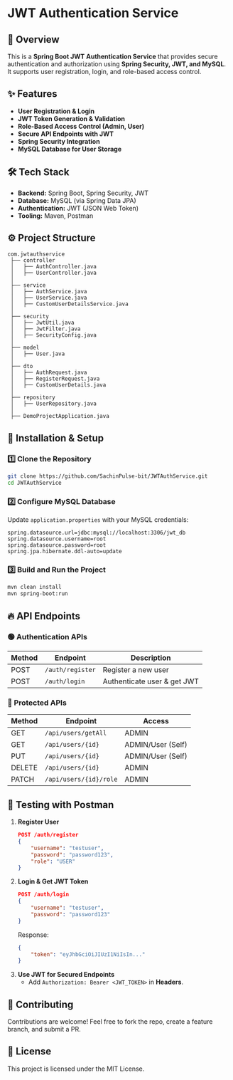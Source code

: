 # JWT Authentication Service

## 📌 Overview
This is a **Spring Boot JWT Authentication Service** that provides secure authentication and authorization using **Spring Security, JWT, and MySQL**. It supports user registration, login, and role-based access control.

## ✨ Features
- **User Registration & Login**
- **JWT Token Generation & Validation**
- **Role-Based Access Control (Admin, User)**
- **Secure API Endpoints with JWT**
- **Spring Security Integration**
- **MySQL Database for User Storage**

## 🛠️ Tech Stack
- **Backend:** Spring Boot, Spring Security, JWT
- **Database:** MySQL (via Spring Data JPA)
- **Authentication:** JWT (JSON Web Token)
- **Tooling:** Maven, Postman

## ⚙️ Project Structure
```
com.jwtauthservice
 ├── controller
 │   ├── AuthController.java
 │   ├── UserController.java
 │
 ├── service
 │   ├── AuthService.java  
 │   ├── UserService.java  
 │   ├── CustomUserDetailsService.java  
 │
 ├── security
 │   ├── JwtUtil.java
 │   ├── JwtFilter.java
 │   ├── SecurityConfig.java
 │
 ├── model
 │   ├── User.java
 │
 ├── dto  
 │   ├── AuthRequest.java
 │   ├── RegisterRequest.java
 │   ├── CustomUserDetails.java
 │
 ├── repository
 │   ├── UserRepository.java
 │
 ├── DemoProjectApplication.java
```

## 🚀 Installation & Setup

### 1️⃣ Clone the Repository
```sh
git clone https://github.com/SachinPulse-bit/JWTAuthService.git
cd JWTAuthService
```

### 2️⃣ Configure MySQL Database
Update `application.properties` with your MySQL credentials:
```properties
spring.datasource.url=jdbc:mysql://localhost:3306/jwt_db
spring.datasource.username=root
spring.datasource.password=root
spring.jpa.hibernate.ddl-auto=update
```

### 3️⃣ Build and Run the Project
```sh
mvn clean install
mvn spring-boot:run
```

## 🔥 API Endpoints
### 🟢 Authentication APIs
| Method | Endpoint       | Description           |
|--------|--------------|----------------------|
| POST   | `/auth/register` | Register a new user |
| POST   | `/auth/login`    | Authenticate user & get JWT |

### 🔐 Protected APIs
| Method | Endpoint        | Access |
|--------|---------------|--------|
| GET    | `/api/users/getAll` | ADMIN |
| GET    | `/api/users/{id}` | ADMIN/User (Self) |
| PUT    | `/api/users/{id}` | ADMIN/User (Self) |
| DELETE | `/api/users/{id}` | ADMIN |
| PATCH  | `/api/users/{id}/role` | ADMIN |

## 🧪 Testing with Postman
1. **Register User**
   ```json
   POST /auth/register
   {
       "username": "testuser",
       "password": "password123",
       "role": "USER"
   }
   ```
2. **Login & Get JWT Token**
   ```json
   POST /auth/login
   {
       "username": "testuser",
       "password": "password123"
   }
   ```
   Response:
   ```json
   {
       "token": "eyJhbGciOiJIUzI1NiIsIn..."
   }
   ```
3. **Use JWT for Secured Endpoints**
   - Add `Authorization: Bearer <JWT_TOKEN>` in **Headers**.

## 🎯 Contributing
Contributions are welcome! Feel free to fork the repo, create a feature branch, and submit a PR.

## 📜 License
This project is licensed under the MIT License.

